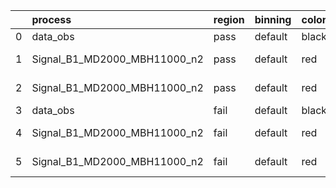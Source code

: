 |    | process                      | region   | binning   | color   | process_type   |   scale | variation   | source_filename                                                           | source_histname   | alias                            | title     |   combine_idx |     lnN |   shapes | syst_type   |   direction |   variation_alias |
|---:|:-----------------------------|:---------|:----------|:--------|:---------------|--------:|:------------|:--------------------------------------------------------------------------|:------------------|:---------------------------------|:----------|--------------:|--------:|---------:|:------------|------------:|------------------:|
|  0 | data_obs                     | pass     | default   | black   | DATA           |       1 | nominal     | ./histograms_for_2DAlphabet_v14//BH_Data_train_B1_MD2000_MBH11000_n2.root | hpass             | Data_train_B1_MD2000_MBH11000_n2 | Data      |           nan | nan     |      nan | nan         |         nan |               nan |
|  1 | Signal_B1_MD2000_MBH11000_n2 | pass     | default   | red     | SIGNAL         |       1 | lumi        | ./histograms_for_2DAlphabet_v14//BH_Signal_B1_MD2000_MBH11000_n2.root     | hpass             | Signal_B1_MD2000_MBH11000_n2     | BH signal |           nan |   1.016 |      nan | lnN         |         nan |               nan |
|  2 | Signal_B1_MD2000_MBH11000_n2 | pass     | default   | red     | SIGNAL         |       1 | nominal     | ./histograms_for_2DAlphabet_v14//BH_Signal_B1_MD2000_MBH11000_n2.root     | hpass             | Signal_B1_MD2000_MBH11000_n2     | BH signal |           nan | nan     |      nan | nan         |         nan |               nan |
|  3 | data_obs                     | fail     | default   | black   | DATA           |       1 | nominal     | ./histograms_for_2DAlphabet_v14//BH_Data_train_B1_MD2000_MBH11000_n2.root | hfail             | Data_train_B1_MD2000_MBH11000_n2 | Data      |           nan | nan     |      nan | nan         |         nan |               nan |
|  4 | Signal_B1_MD2000_MBH11000_n2 | fail     | default   | red     | SIGNAL         |       1 | lumi        | ./histograms_for_2DAlphabet_v14//BH_Signal_B1_MD2000_MBH11000_n2.root     | hfail             | Signal_B1_MD2000_MBH11000_n2     | BH signal |           nan |   1.016 |      nan | lnN         |         nan |               nan |
|  5 | Signal_B1_MD2000_MBH11000_n2 | fail     | default   | red     | SIGNAL         |       1 | nominal     | ./histograms_for_2DAlphabet_v14//BH_Signal_B1_MD2000_MBH11000_n2.root     | hfail             | Signal_B1_MD2000_MBH11000_n2     | BH signal |           nan | nan     |      nan | nan         |         nan |               nan |